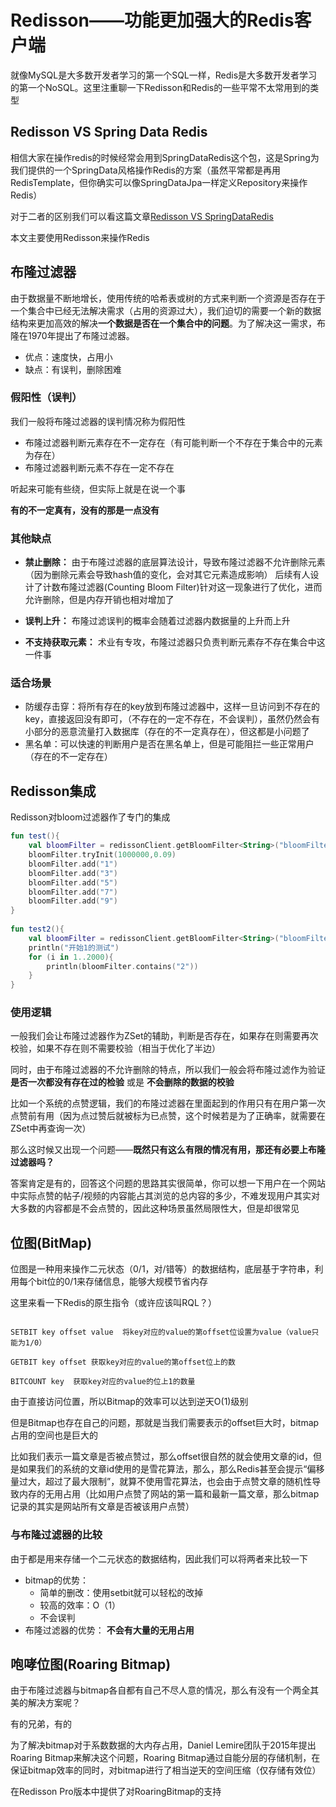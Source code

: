 # Redisson——功能更加强大的Redis客户端

就像MySQL是大多数开发者学习的第一个SQL一样，Redis是大多数开发者学习的第一个NoSQL。这里注重聊一下Redisson和Redis的一些平常不太常用到的类型
## Redisson VS Spring Data Redis

相信大家在操作redis的时候经常会用到SpringDataRedis这个包，这是Spring为我们提供的一个SpringData风格操作Redis的方案（虽然平常都是再用RedisTemplate，但你确实可以像SpringDataJpa一样定义Repository来操作Redis）

对于二者的区别我们可以看这篇文章[Redisson VS SpringDataRedis](https://redisson.pro/blog/feature-comparison-redisson-vs-spring-data-redis.html)

本文主要使用Redisson来操作Redis

## 布隆过滤器

由于数据量不断地增长，使用传统的哈希表或树的方式来判断一个资源是否存在于一个集合中已经无法解决需求（占用的资源过大），我们迫切的需要一个新的数据结构来更加高效的解决**一个数据是否在一个集合中的问题**。为了解决这一需求，布隆在1970年提出了布隆过滤器。

- 优点：速度快，占用小
- 缺点：有误判，删除困难

### 假阳性（误判）

我们一般将布隆过滤器的误判情况称为假阳性

- 布隆过滤器判断元素存在不一定存在（有可能判断一个不存在于集合中的元素为存在）
- 布隆过滤器判断元素不存在一定不存在

听起来可能有些绕，但实际上就是在说一个事

**有的不一定真有，没有的那是一点没有**

### 其他缺点

- **禁止删除：**
  由于布隆过滤器的底层算法设计，导致布隆过滤器不允许删除元素（因为删除元素会导致hash值的变化，会对其它元素造成影响）
  后续有人设计了计数布隆过滤器(Counting Bloom Filter)针对这一现象进行了优化，进而允许删除，但是内存开销也相对增加了

- **误判上升：**
  布隆过滤误判的概率会随着过滤器内数据量的上升而上升

- **不支持获取元素：**
  术业有专攻，布隆过滤器只负责判断元素存不存在集合中这一件事

### 适合场景

- 防缓存击穿：将所有存在的key放到布隆过滤器中，这样一旦访问到不存在的key，直接返回没有即可，（不存在的一定不存在，不会误判），虽然仍然会有小部分的恶意流量打入数据库（存在的不一定真存在），但这都是小问题了
- 黑名单：可以快速的判断用户是否在黑名单上，但是可能阻拦一些正常用户（存在的不一定存在）

## Redisson集成

Redisson对bloom过滤器作了专门的集成

```kotlin
fun test(){  
    val bloomFilter = redissonClient.getBloomFilter<String>("bloomFilter")  
    bloomFilter.tryInit(1000000,0.09)  
    bloomFilter.add("1")  
    bloomFilter.add("3")  
    bloomFilter.add("5")  
    bloomFilter.add("7")  
    bloomFilter.add("9")  
}  
  
fun test2(){  
    val bloomFilter = redissonClient.getBloomFilter<String>("bloomFilter")  
    println("开始1的测试")  
    for (i in 1..2000){  
        println(bloomFilter.contains("2"))  
    }  
}
```

### 使用逻辑

一般我们会让布隆过滤器作为ZSet的辅助，判断是否存在，如果存在则需要再次校验，如果不存在则不需要校验（相当于优化了半边）

同时，由于布隆过滤器的不允许删除的特点，所以我们一般会将布隆过滤作为验证 **是否一次都没有存在过的检验** 或是 **不会删除的数据的校验**

比如一个系统的点赞逻辑，我们的布隆过滤器在里面起到的作用只有在用户第一次点赞前有用（因为点过赞后就被标为已点赞，这个时候若是为了正确率，就需要在ZSet中再查询一次）

那么这时候又出现一个问题——**既然只有这么有限的情况有用，那还有必要上布隆过滤器吗？**

答案肯定是有的，回答这个问题的思路其实很简单，你可以想一下用户在一个网站中实际点赞的帖子/视频的内容能占其浏览的总内容的多少，不难发现用户其实对大多数的内容都是不会点赞的，因此这种场景虽然局限性大，但是却很常见


## 位图(BitMap)

位图是一种用来操作二元状态（0/1，对/错等）的数据结构，底层基于字符串，利用每个bit位的0/1来存储信息，能够大规模节省内存

这里来看一下Redis的原生指令（或许应该叫RQL？）

```redis

SETBIT key offset value  将key对应的value的第offset位设置为value（value只能为1/0）

GETBIT key offset 获取key对应的value的第offset位上的数

BITCOUNT key  获取key对应的value的位上1的数量

```


由于直接访问位置，所以Bitmap的效率可以达到逆天O(1)级别

但是Bitmap也存在自己的问题，那就是当我们需要表示的offset巨大时，bitmap占用的空间也是巨大的

比如我们表示一篇文章是否被点赞过，那么offset很自然的就会使用文章的id，但是如果我们的系统的文章id使用的是雪花算法，那么，那么Redis甚至会提示“偏移量过大，超过了最大限制”，就算不使用雪花算法，也会由于点赞文章的随机性导致内存的无用占用（比如用户点赞了网站的第一篇和最新一篇文章，那么bitmap记录的其实是网站所有文章是否被该用户点赞）

### 与布隆过滤器的比较

由于都是用来存储一个二元状态的数据结构，因此我们可以将两者来比较一下

- bitmap的优势：
  - 简单的删改：使用setbit就可以轻松的改掉
  - 较高的效率：O（1）
  - 不会误判
- 布隆过滤器的优势：
  **不会有大量的无用占用**

## 咆哮位图(Roaring Bitmap)

由于布隆过滤器与bitmap各自都有自己不尽人意的情况，那么有没有一个两全其美的解决方案呢？

有的兄弟，有的

为了解决bitmap对于系数数据的大内存占用，Daniel Lemire团队于2015年提出Roaring Bitmap来解决这个问题，Roaring Bitmap通过自能分层的存储机制，在保证bitmap效率的同时，对bitmap进行了相当逆天的空间压缩（仅存储有效位）

在Redisson Pro版本中提供了对RoaringBitmap的支持